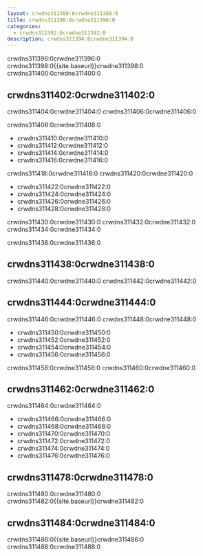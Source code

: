 ```yaml
---
layout: crwdns311388:0crwdne311388:0
title: crwdns311390:0crwdne311390:0
categories:
  - crwdns311392:0crwdne311392:0
description: crwdns311394:0crwdne311394:0
---
```


crwdns311396:0crwdne311396:0 crwdns311398:0{{site.baseurl}}crwdne311398:0 crwdns311400:0crwdne311400:0

## crwdns311402:0crwdne311402:0

crwdns311404:0crwdne311404:0 crwdns311406:0crwdne311406:0

crwdns311408:0crwdne311408:0

- crwdns311410:0crwdne311410:0
- crwdns311412:0crwdne311412:0
- crwdns311414:0crwdne311414:0
- crwdns311416:0crwdne311416:0

crwdns311418:0crwdne311418:0 crwdns311420:0crwdne311420:0

- crwdns311422:0crwdne311422:0
- crwdns311424:0crwdne311424:0
- crwdns311426:0crwdne311426:0
- crwdns311428:0crwdne311428:0

crwdns311430:0crwdne311430:0 crwdns311432:0crwdne311432:0 crwdns311434:0crwdne311434:0

crwdns311436:0crwdne311436:0

## crwdns311438:0crwdne311438:0

crwdns311440:0crwdne311440:0 crwdns311442:0crwdne311442:0

## crwdns311444:0crwdne311444:0

crwdns311446:0crwdne311446:0 crwdns311448:0crwdne311448:0

- crwdns311450:0crwdne311450:0
- crwdns311452:0crwdne311452:0
- crwdns311454:0crwdne311454:0
- crwdns311456:0crwdne311456:0

crwdns311458:0crwdne311458:0 crwdns311460:0crwdne311460:0

## crwdns311462:0crwdne311462:0

crwdns311464:0crwdne311464:0

- crwdns311466:0crwdne311466:0
- crwdns311468:0crwdne311468:0
- crwdns311470:0crwdne311470:0
- crwdns311472:0crwdne311472:0
- crwdns311474:0crwdne311474:0
- crwdns311476:0crwdne311476:0

## crwdns311478:0crwdne311478:0

crwdns311480:0crwdne311480:0 crwdns311482:0{{site.baseurl}}crwdne311482:0

## crwdns311484:0crwdne311484:0

crwdns311486:0{{site.baseurl}}crwdne311486:0 crwdns311488:0crwdne311488:0
